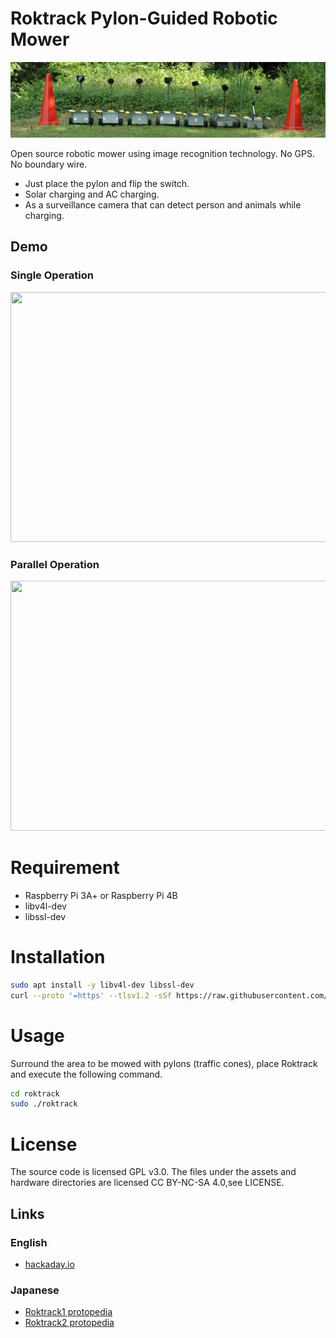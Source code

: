 # Roktrack Pylon-Guided Robotic Mower
<div>
  <img src="asset/img/swarm_horizonal.JPG">
</div>

Open source robotic mower using image recognition technology. No GPS. No boundary wire.

- Just place the pylon and flip the switch.
- Solar charging and AC charging.
- As a surveillance camera that can detect person and animals while charging.

## Demo
### Single Operation
<div>
  <img src="asset/img/one_node_mowing.gif" height="400" width="600">
</div>

### Parallel Operation
<div>
  <img src="asset/img/four_node_mowing.gif" height="400" width="600">
</div>

# Requirement
* Raspberry Pi 3A+ or Raspberry Pi 4B
* libv4l-dev
* libssl-dev

# Installation
```bash
sudo apt install -y libv4l-dev libssl-dev
curl --proto '=https' --tlsv1.2 -sSf https://raw.githubusercontent.com/ysuito/roktrack/master/installation.sh | sh
```

# Usage
Surround the area to be mowed with pylons (traffic cones), place Roktrack and execute the following command.
```bash
cd roktrack
sudo ./roktrack
```

# License
The source code is licensed GPL v3.0. The files under the assets and hardware directories are licensed CC BY-NC-SA 4.0,see LICENSE.

## Links
### English
- [hackaday.io](https://hackaday.io/project/190977-roktrack-pylon-guided-mower)
### Japanese
- [Roktrack1 protopedia](https://protopedia.net/prototype/3357)
- [Roktrack2 protopedia](https://protopedia.net/prototype/3788)

